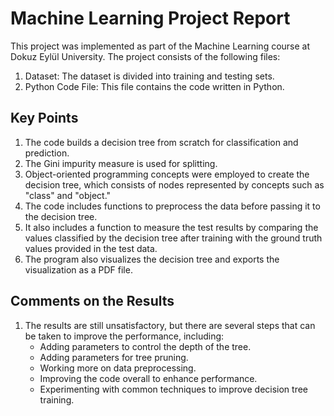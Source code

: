 # Machine Learning Project Report

This project was implemented as part of the Machine Learning course at Dokuz Eylül University. The project consists of the following files:

1. Dataset: The dataset is divided into training and testing sets.
2. Python Code File: This file contains the code written in Python.

## Key Points

1. The code builds a decision tree from scratch for classification and prediction.
2. The Gini impurity measure is used for splitting.
3. Object-oriented programming concepts were employed to create the decision tree, which consists of nodes represented by concepts such as "class" and "object."
4. The code includes functions to preprocess the data before passing it to the decision tree.
5. It also includes a function to measure the test results by comparing the values classified by the decision tree after training with the ground truth values provided in the test data.
6. The program also visualizes the decision tree and exports the visualization as a PDF file.

## Comments on the Results

1. The results are still unsatisfactory, but there are several steps that can be taken to improve the performance, including:
   - Adding parameters to control the depth of the tree.
   - Adding parameters for tree pruning.
   - Working more on data preprocessing.
   - Improving the code overall to enhance performance.
   - Experimenting with common techniques to improve decision tree training.
